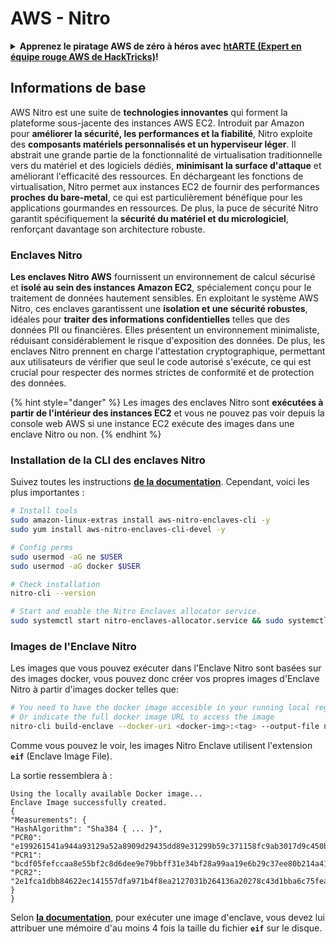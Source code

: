 # AWS - Nitro

<details>

<summary><strong>Apprenez le piratage AWS de zéro à héros avec</strong> <a href="https://training.hacktricks.xyz/courses/arte"><strong>htARTE (Expert en équipe rouge AWS de HackTricks)</strong></a><strong>!</strong></summary>

Autres façons de soutenir HackTricks :

* Si vous souhaitez voir votre **entreprise annoncée dans HackTricks** ou **télécharger HackTricks en PDF**, consultez les [**PLANS D'ABONNEMENT**](https://github.com/sponsors/carlospolop) !
* Obtenez le [**swag officiel PEASS & HackTricks**](https://peass.creator-spring.com)
* Découvrez [**La famille PEASS**](https://opensea.io/collection/the-peass-family), notre collection exclusive de [**NFTs**](https://opensea.io/collection/the-peass-family)
* **Rejoignez le** 💬 [**groupe Discord**](https://discord.gg/hRep4RUj7f) ou le [**groupe Telegram**](https://t.me/peass) ou **suivez-nous** sur **Twitter** 🐦 [**@hacktricks\_live**](https://twitter.com/hacktricks\_live)**.**
* **Partagez vos astuces de piratage en soumettant des PR aux** [**HackTricks**](https://github.com/carlospolop/hacktricks) et [**HackTricks Cloud**](https://github.com/carlospolop/hacktricks-cloud) dépôts GitHub.

</details>

## Informations de base

AWS Nitro est une suite de **technologies innovantes** qui forment la plateforme sous-jacente des instances AWS EC2. Introduit par Amazon pour **améliorer la sécurité, les performances et la fiabilité**, Nitro exploite des **composants matériels personnalisés et un hyperviseur léger**. Il abstrait une grande partie de la fonctionnalité de virtualisation traditionnelle vers du matériel et des logiciels dédiés, **minimisant la surface d'attaque** et améliorant l'efficacité des ressources. En déchargeant les fonctions de virtualisation, Nitro permet aux instances EC2 de fournir des performances **proches du bare-metal**, ce qui est particulièrement bénéfique pour les applications gourmandes en ressources. De plus, la puce de sécurité Nitro garantit spécifiquement la **sécurité du matériel et du micrologiciel**, renforçant davantage son architecture robuste.

### Enclaves Nitro

**Les enclaves Nitro AWS** fournissent un environnement de calcul sécurisé et **isolé au sein des instances Amazon EC2**, spécialement conçu pour le traitement de données hautement sensibles. En exploitant le système AWS Nitro, ces enclaves garantissent une **isolation et une sécurité robustes**, idéales pour **traiter des informations confidentielles** telles que des données PII ou financières. Elles présentent un environnement minimaliste, réduisant considérablement le risque d'exposition des données. De plus, les enclaves Nitro prennent en charge l'attestation cryptographique, permettant aux utilisateurs de vérifier que seul le code autorisé s'exécute, ce qui est crucial pour respecter des normes strictes de conformité et de protection des données.

{% hint style="danger" %}
Les images des enclaves Nitro sont **exécutées à partir de l'intérieur des instances EC2** et vous ne pouvez pas voir depuis la console web AWS si une instance EC2 exécute des images dans une enclave Nitro ou non.
{% endhint %}

### Installation de la CLI des enclaves Nitro

Suivez toutes les instructions [**de la documentation**](https://catalog.us-east-1.prod.workshops.aws/event/dashboard/en-US/workshop/1-my-first-enclave/1-1-nitro-enclaves-cli#run-connect-and-terminate-the-enclave). Cependant, voici les plus importantes :
```bash
# Install tools
sudo amazon-linux-extras install aws-nitro-enclaves-cli -y
sudo yum install aws-nitro-enclaves-cli-devel -y

# Config perms
sudo usermod -aG ne $USER
sudo usermod -aG docker $USER

# Check installation
nitro-cli --version

# Start and enable the Nitro Enclaves allocator service.
sudo systemctl start nitro-enclaves-allocator.service && sudo systemctl enable nitro-enclaves-allocator.service
```
### Images de l'Enclave Nitro

Les images que vous pouvez exécuter dans l'Enclave Nitro sont basées sur des images docker, vous pouvez donc créer vos propres images d'Enclave Nitro à partir d'images docker telles que:
```bash
# You need to have the docker image accesible in your running local registry
# Or indicate the full docker image URL to access the image
nitro-cli build-enclave --docker-uri <docker-img>:<tag> --output-file nitro-img.eif
```
Comme vous pouvez le voir, les images Nitro Enclave utilisent l'extension **`eif`** (Enclave Image File).

La sortie ressemblera à :
```
Using the locally available Docker image...
Enclave Image successfully created.
{
"Measurements": {
"HashAlgorithm": "Sha384 { ... }",
"PCR0": "e199261541a944a93129a52a8909d29435dd89e31299b59c371158fc9ab3017d9c450b0a580a487e330b4ac691943284",
"PCR1": "bcdf05fefccaa8e55bf2c8d6dee9e79bbff31e34bf28a99aa19e6b29c37ee80b214a414b7607236edf26fcb78654e63f",
"PCR2": "2e1fca1dbb84622ec141557dfa971b4f8ea2127031b264136a20278c43d1bba6c75fea286cd4de9f00450b6a8db0e6d3"
}
}
```
Selon [**la documentation**](https://catalog.us-east-1.prod.workshops.aws/event/dashboard/en-US/workshop/1-my-first-enclave/1-1-nitro-enclaves-cli#run-connect-and-terminate-the-enclave), pour exécuter une image d'enclave, vous devez lui attribuer une mémoire d'au moins 4 fois la taille du fichier **`eif`** sur le disque.
